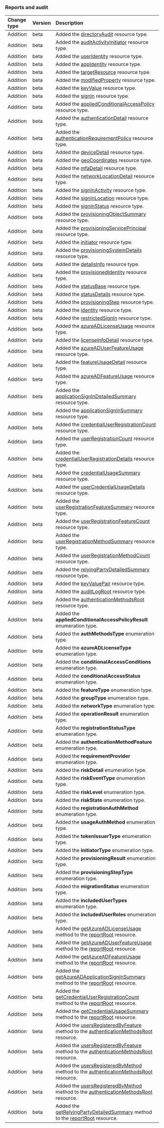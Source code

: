 ### Reports and audit

| **Change type** | **Version** | **Description** |
|:---|:---|:---|
|Addition|beta|Added the [directoryAudit](https://docs.microsoft.com/en-us/graph/api/resources/directoryAudit?view=graph-rest-beta) resource type.|
|Addition|beta|Added the [auditActivityInitiator](https://docs.microsoft.com/en-us/graph/api/resources/auditActivityInitiator?view=graph-rest-beta) resource type.|
|Addition|beta|Added the [userIdentity](https://docs.microsoft.com/en-us/graph/api/resources/userIdentity?view=graph-rest-beta) resource type.|
|Addition|beta|Added the [appIdentity](https://docs.microsoft.com/en-us/graph/api/resources/appIdentity?view=graph-rest-beta) resource type.|
|Addition|beta|Added the [targetResource](https://docs.microsoft.com/en-us/graph/api/resources/targetResource?view=graph-rest-beta) resource type.|
|Addition|beta|Added the [modifiedProperty](https://docs.microsoft.com/en-us/graph/api/resources/modifiedProperty?view=graph-rest-beta) resource type.|
|Addition|beta|Added the [keyValue](https://docs.microsoft.com/en-us/graph/api/resources/keyValue?view=graph-rest-beta) resource type.|
|Addition|beta|Added the [signIn](https://docs.microsoft.com/en-us/graph/api/resources/signIn?view=graph-rest-beta) resource type.|
|Addition|beta|Added the [appliedConditionalAccessPolicy](https://docs.microsoft.com/en-us/graph/api/resources/appliedConditionalAccessPolicy?view=graph-rest-beta) resource type.|
|Addition|beta|Added the [authenticationDetail](https://docs.microsoft.com/en-us/graph/api/resources/authenticationDetail?view=graph-rest-beta) resource type.|
|Addition|beta|Added the [authenticationRequirementPolicy](https://docs.microsoft.com/en-us/graph/api/resources/authenticationRequirementPolicy?view=graph-rest-beta) resource type.|
|Addition|beta|Added the [deviceDetail](https://docs.microsoft.com/en-us/graph/api/resources/deviceDetail?view=graph-rest-beta) resource type.|
|Addition|beta|Added the [geoCoordinates](https://docs.microsoft.com/en-us/graph/api/resources/geoCoordinates?view=graph-rest-beta) resource type.|
|Addition|beta|Added the [mfaDetail](https://docs.microsoft.com/en-us/graph/api/resources/mfaDetail?view=graph-rest-beta) resource type.|
|Addition|beta|Added the [networkLocationDetail](https://docs.microsoft.com/en-us/graph/api/resources/networkLocationDetail?view=graph-rest-beta) resource type.|
|Addition|beta|Added the [signInActivity](https://docs.microsoft.com/en-us/graph/api/resources/signInActivity?view=graph-rest-beta) resource type.|
|Addition|beta|Added the [signInLocation](https://docs.microsoft.com/en-us/graph/api/resources/signInLocation?view=graph-rest-beta) resource type.|
|Addition|beta|Added the [signInStatus](https://docs.microsoft.com/en-us/graph/api/resources/signInStatus?view=graph-rest-beta) resource type.|
|Addition|beta|Added the [provisioningObjectSummary](https://docs.microsoft.com/en-us/graph/api/resources/provisioningObjectSummary?view=graph-rest-beta) resource type.|
|Addition|beta|Added the [provisioningServicePrincipal](https://docs.microsoft.com/en-us/graph/api/resources/provisioningServicePrincipal?view=graph-rest-beta) resource type.|
|Addition|beta|Added the [initiator](https://docs.microsoft.com/en-us/graph/api/resources/initiator?view=graph-rest-beta) resource type.|
|Addition|beta|Added the [provisioningSystemDetails](https://docs.microsoft.com/en-us/graph/api/resources/provisioningSystemDetails?view=graph-rest-beta) resource type.|
|Addition|beta|Added the [detailsInfo](https://docs.microsoft.com/en-us/graph/api/resources/detailsInfo?view=graph-rest-beta) resource type.|
|Addition|beta|Added the [provisionedIdentity](https://docs.microsoft.com/en-us/graph/api/resources/provisionedIdentity?view=graph-rest-beta) resource type.|
|Addition|beta|Added the [statusBase](https://docs.microsoft.com/en-us/graph/api/resources/statusBase?view=graph-rest-beta) resource type.|
|Addition|beta|Added the [statusDetails](https://docs.microsoft.com/en-us/graph/api/resources/statusDetails?view=graph-rest-beta) resource type.|
|Addition|beta|Added the [provisioningStep](https://docs.microsoft.com/en-us/graph/api/resources/provisioningStep?view=graph-rest-beta) resource type.|
|Addition|beta|Added the [identity](https://docs.microsoft.com/en-us/graph/api/resources/identity?view=graph-rest-beta) resource type.|
|Addition|beta|Added the [restrictedSignIn](https://docs.microsoft.com/en-us/graph/api/resources/restrictedSignIn?view=graph-rest-beta) resource type.|
|Addition|beta|Added the [azureADLicenseUsage](https://docs.microsoft.com/en-us/graph/api/resources/azureADLicenseUsage?view=graph-rest-beta) resource type.|
|Addition|beta|Added the [licenseInfoDetail](https://docs.microsoft.com/en-us/graph/api/resources/licenseInfoDetail?view=graph-rest-beta) resource type.|
|Addition|beta|Added the [azureADUserFeatureUsage](https://docs.microsoft.com/en-us/graph/api/resources/azureADUserFeatureUsage?view=graph-rest-beta) resource type.|
|Addition|beta|Added the [featureUsageDetail](https://docs.microsoft.com/en-us/graph/api/resources/featureUsageDetail?view=graph-rest-beta) resource type.|
|Addition|beta|Added the [azureADFeatureUsage](https://docs.microsoft.com/en-us/graph/api/resources/azureADFeatureUsage?view=graph-rest-beta) resource type.|
|Addition|beta|Added the [applicationSignInDetailedSummary](https://docs.microsoft.com/en-us/graph/api/resources/applicationSignInDetailedSummary?view=graph-rest-beta) resource type.|
|Addition|beta|Added the [applicationSignInSummary](https://docs.microsoft.com/en-us/graph/api/resources/applicationSignInSummary?view=graph-rest-beta) resource type.|
|Addition|beta|Added the [credentialUserRegistrationCount](https://docs.microsoft.com/en-us/graph/api/resources/credentialUserRegistrationCount?view=graph-rest-beta) resource type.|
|Addition|beta|Added the [userRegistrationCount](https://docs.microsoft.com/en-us/graph/api/resources/userRegistrationCount?view=graph-rest-beta) resource type.|
|Addition|beta|Added the [credentialUserRegistrationDetails](https://docs.microsoft.com/en-us/graph/api/resources/credentialUserRegistrationDetails?view=graph-rest-beta) resource type.|
|Addition|beta|Added the [credentialUsageSummary](https://docs.microsoft.com/en-us/graph/api/resources/credentialUsageSummary?view=graph-rest-beta) resource type.|
|Addition|beta|Added the [userCredentialUsageDetails](https://docs.microsoft.com/en-us/graph/api/resources/userCredentialUsageDetails?view=graph-rest-beta) resource type.|
|Addition|beta|Added the [userRegistrationFeatureSummary](https://docs.microsoft.com/en-us/graph/api/resources/userRegistrationFeatureSummary?view=graph-rest-beta) resource type.|
|Addition|beta|Added the [userRegistrationFeatureCount](https://docs.microsoft.com/en-us/graph/api/resources/userRegistrationFeatureCount?view=graph-rest-beta) resource type.|
|Addition|beta|Added the [userRegistrationMethodSummary](https://docs.microsoft.com/en-us/graph/api/resources/userRegistrationMethodSummary?view=graph-rest-beta) resource type.|
|Addition|beta|Added the [userRegistrationMethodCount](https://docs.microsoft.com/en-us/graph/api/resources/userRegistrationMethodCount?view=graph-rest-beta) resource type.|
|Addition|beta|Added the [relyingPartyDetailedSummary](https://docs.microsoft.com/en-us/graph/api/resources/relyingPartyDetailedSummary?view=graph-rest-beta) resource type.|
|Addition|beta|Added the [keyValuePair](https://docs.microsoft.com/en-us/graph/api/resources/keyValuePair?view=graph-rest-beta) resource type.|
|Addition|beta|Added the [auditLogRoot](https://docs.microsoft.com/en-us/graph/api/resources/auditLogRoot?view=graph-rest-beta) resource type.|
|Addition|beta|Added the [authenticationMethodsRoot](https://docs.microsoft.com/en-us/graph/api/resources/authenticationMethodsRoot?view=graph-rest-beta) resource type.|
|Addition|beta|Added the **appliedConditionalAccessPolicyResult** enumeration type.|
|Addition|beta|Added the **authMethodsType** enumeration type.|
|Addition|beta|Added the **azureADLicenseType** enumeration type.|
|Addition|beta|Added the **conditionalAccessConditions** enumeration type.|
|Addition|beta|Added the **conditionalAccessStatus** enumeration type.|
|Addition|beta|Added the **featureType** enumeration type.|
|Addition|beta|Added the **groupType** enumeration type.|
|Addition|beta|Added the **networkType** enumeration type.|
|Addition|beta|Added the **operationResult** enumeration type.|
|Addition|beta|Added the **registrationStatusType** enumeration type.|
|Addition|beta|Added the **authenticationMethodFeature** enumeration type.|
|Addition|beta|Added the **requirementProvider** enumeration type.|
|Addition|beta|Added the **riskDetail** enumeration type.|
|Addition|beta|Added the **riskEventType** enumeration type.|
|Addition|beta|Added the **riskLevel** enumeration type.|
|Addition|beta|Added the **riskState** enumeration type.|
|Addition|beta|Added the **registrationAuthMethod** enumeration type.|
|Addition|beta|Added the **usageAuthMethod** enumeration type.|
|Addition|beta|Added the **tokenIssuerType** enumeration type.|
|Addition|beta|Added the **initiatorType** enumeration type.|
|Addition|beta|Added the **provisioningResult** enumeration type.|
|Addition|beta|Added the **provisioningStepType** enumeration type.|
|Addition|beta|Added the **migrationStatus** enumeration type.|
|Addition|beta|Added the **includedUserTypes** enumeration type.|
|Addition|beta|Added the **includedUserRoles** enumeration type.|
|Addition|beta|Added the [getAzureADLicenseUsage](https://docs.microsoft.com/en-us/graph/api/reportRoot-getAzureADLicenseUsage?view=graph-rest-beta) method to the [reportRoot](https://docs.microsoft.com/en-us/graph/api/resources/reportRoot?view=graph-rest-beta) resource.|
|Addition|beta|Added the [getAzureADUserFeatureUsage](https://docs.microsoft.com/en-us/graph/api/reportRoot-getAzureADUserFeatureUsage?view=graph-rest-beta) method to the [reportRoot](https://docs.microsoft.com/en-us/graph/api/resources/reportRoot?view=graph-rest-beta) resource.|
|Addition|beta|Added the [getAzureADFeatureUsage](https://docs.microsoft.com/en-us/graph/api/reportRoot-getAzureADFeatureUsage?view=graph-rest-beta) method to the [reportRoot](https://docs.microsoft.com/en-us/graph/api/resources/reportRoot?view=graph-rest-beta) resource.|
|Addition|beta|Added the [getAzureADApplicationSignInSummary](https://docs.microsoft.com/en-us/graph/api/reportRoot-getAzureADApplicationSignInSummary?view=graph-rest-beta) method to the [reportRoot](https://docs.microsoft.com/en-us/graph/api/resources/reportRoot?view=graph-rest-beta) resource.|
|Addition|beta|Added the [getCredentialUserRegistrationCount](https://docs.microsoft.com/en-us/graph/api/reportRoot-getCredentialUserRegistrationCount?view=graph-rest-beta) method to the [reportRoot](https://docs.microsoft.com/en-us/graph/api/resources/reportRoot?view=graph-rest-beta) resource.|
|Addition|beta|Added the [getCredentialUsageSummary](https://docs.microsoft.com/en-us/graph/api/reportRoot-getCredentialUsageSummary?view=graph-rest-beta) method to the [reportRoot](https://docs.microsoft.com/en-us/graph/api/resources/reportRoot?view=graph-rest-beta) resource.|
|Addition|beta|Added the [usersRegisteredByFeature](https://docs.microsoft.com/en-us/graph/api/authenticationMethodsRoot-usersRegisteredByFeature?view=graph-rest-beta) method to the [authenticationMethodsRoot](https://docs.microsoft.com/en-us/graph/api/resources/authenticationMethodsRoot?view=graph-rest-beta) resource.|
|Addition|beta|Added the [usersRegisteredByFeature](https://docs.microsoft.com/en-us/graph/api/authenticationMethodsRoot-usersRegisteredByFeature?view=graph-rest-beta) method to the [authenticationMethodsRoot](https://docs.microsoft.com/en-us/graph/api/resources/authenticationMethodsRoot?view=graph-rest-beta) resource.|
|Addition|beta|Added the [usersRegisteredByMethod](https://docs.microsoft.com/en-us/graph/api/authenticationMethodsRoot-usersRegisteredByMethod?view=graph-rest-beta) method to the [authenticationMethodsRoot](https://docs.microsoft.com/en-us/graph/api/resources/authenticationMethodsRoot?view=graph-rest-beta) resource.|
|Addition|beta|Added the [usersRegisteredByMethod](https://docs.microsoft.com/en-us/graph/api/authenticationMethodsRoot-usersRegisteredByMethod?view=graph-rest-beta) method to the [authenticationMethodsRoot](https://docs.microsoft.com/en-us/graph/api/resources/authenticationMethodsRoot?view=graph-rest-beta) resource.|
|Addition|beta|Added the [getRelyingPartyDetailedSummary](https://docs.microsoft.com/en-us/graph/api/reportRoot-getRelyingPartyDetailedSummary?view=graph-rest-beta) method to the [reportRoot](https://docs.microsoft.com/en-us/graph/api/resources/reportRoot?view=graph-rest-beta) resource.|
